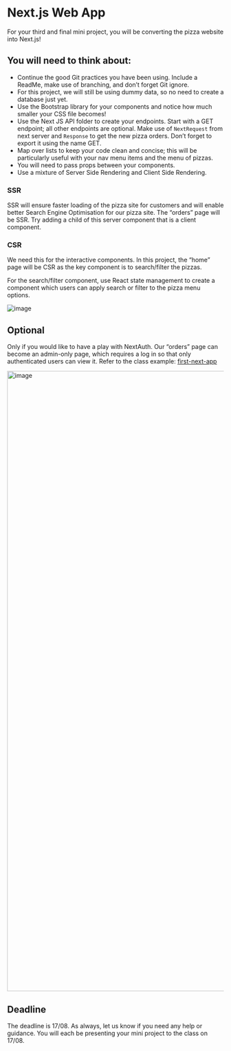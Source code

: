 # Next.js Web App

For your third and final mini project, you will be converting the pizza website into Next.js!

## You will need to think about:

- Continue the good Git practices you have been using. Include a ReadMe, make use of branching, and don’t forget Git ignore.
- For this project, we will still be using dummy data, so no need to create a database just yet.
- Use the Bootstrap library for your components and notice how much smaller your CSS file becomes!
- Use the Next JS API folder to create your endpoints. Start with a GET endpoint; all other endpoints are optional. Make use of `NextRequest` from next server and `Response` to get the new pizza orders. Don’t forget to export it using the name GET.
- Map over lists to keep your code clean and concise; this will be particularly useful with your nav menu items and the menu of pizzas.
- You will need to pass props between your components.
- Use a mixture of Server Side Rendering and Client Side Rendering.

### SSR
SSR will ensure faster loading of the pizza site for customers and will enable better Search Engine Optimisation for our pizza site. The “orders” page will be SSR. Try adding a child of this server component that is a client component.

### CSR
We need this for the interactive components. In this project, the “home” page will be CSR as the key component is to search/filter the pizzas.

For the search/filter component, use React state management to create a component which users can apply search or filter to the pizza menu options.

![image](https://github.com/user-attachments/assets/6804e8ca-35b5-4871-9dea-11b54db0a020)

## Optional

Only if you would like to have a play with NextAuth. Our “orders” page can become an admin-only page, which requires a log in so that only authenticated users can view it. Refer to the class example: [first-next-app](https://github.com/dasingh9/first-next-app)

<img width="1442" alt="image" src="https://github.com/user-attachments/assets/b85bc25e-d534-462a-adee-01fdd112399d">

## Deadline

The deadline is 17/08. As always, let us know if you need any help or guidance. You will each be presenting your mini project to the class on 17/08.
